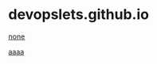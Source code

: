 # devopslets.github.io


[none](snippets/capturing_tcp_traffic.md)

[aaaa](decs/snippets/capturing_tcp_traffic.md)
